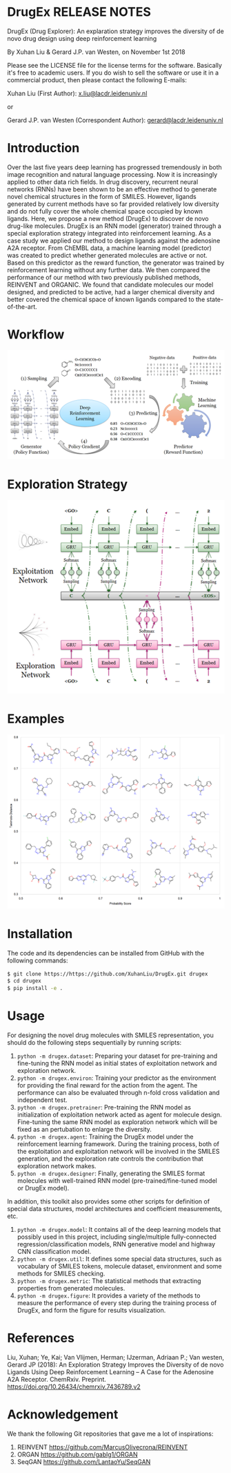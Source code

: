 DrugEx RELEASE NOTES
====================

DrugEx (Drug Explorer): An explaration strategy improves the diversity of de novo drug design using deep reinforcement learning

By Xuhan Liu & Gerard J.P. van Westen, on November 1st 2018

Please see the LICENSE file for the license terms for the software. Basically it's free to academic users. If you do wish to sell the software or use it in a commercial product, then please contact the following E-mails:

   Xuhan Liu (First Author): x.liu@lacdr.leidenuniv.nl 

   or

   Gerard J.P. van Westen (Correspondent Author): gerard@lacdr.leidenuniv.nl

Introduction
=============
Over the last five years deep learning has progressed tremendously in both image recognition and natural language processing. Now it is increasingly applied to other data rich fields. In drug discovery, recurrent neural networks (RNNs) have been shown to be an effective method to generate novel chemical structures in the form of SMILES. However, ligands generated by current methods have so far provided relatively low diversity and do not fully cover the whole chemical space occupied by known ligands. Here, we propose a new method (DrugEx) to discover de novo drug-like molecules. DrugEx is an RNN model (generator) trained through a special exploration strategy integrated into reinforcement learning. As a case study we applied our method to design ligands against the adenosine A2A receptor. From ChEMBL data, a machine learning model (predictor) was created to predict whether generated molecules are active or not. Based on this predictor as the reward function, the generator was trained by reinforcement learning without any further data. We then compared the performance of our method with two previously published methods, REINVENT and ORGANIC. We found that candidate molecules our model designed, and predicted to be active, had a larger chemical diversity and better covered the chemical space of known ligands compared to the state-of-the-art.

Workflow
========
![Fig1](figure/Figure_2.png)

Exploration Strategy
====================
![Fig2](figure/Figure_3.png)

Examples
=========
![Fig3](figure/Figure_11.png)

Installation
============
The code and its dependencies can be installed from GitHub with the following commands:

```bash
$ git clone https://https://github.com/XuhanLiu/DrugEx.git drugex
$ cd drugex
$ pip install -e .
```

Usage
======
For designing the novel drug molecules with SMILES representation, you should do the following steps sequentially by running scripts:

1. `python -m drugex.dataset`: 
    Preparing your dataset for pre-training and fine-tuning the RNN model as initial states of exploitation 
    network and exploration network.
2. `python -m drugex.environ`:
    Training your predictor as the environment for providing the final reward for the action from the agent. 
    The performance can also be evaluated through n-fold cross validation and independent test. 
3. `python -m drugex.pretrainer`:
    Pre-training the RNN model as initialization of exploitation network acted as agent for molecule design.
    Fine-tuning the same RNN model as exploration network which will be fixed as an pertubation to enlarge the 
    diversity.
4. `python -m drugex.agent`: 
    Training the DrugEx model under the reinforcement learning framework. During the training process, both of 
    the exploitation and exploitation network will be involved in the SMILES generation, and the exploration rate 
    controls the contribution that exploration network makes.
5. `python -m drugex.designer`:
    Finally, generating the SMILES format molecules with well-trained RNN model (pre-trained/fine-tuned model 
    or DrugEx model).
        
In addition, this toolkit also provides some other scripts for definition of special data structures, model architectures and coefficient measurements, etc.

1. `python -m drugex.model`:
    It contains all of the deep learning models that possibly used in this project, including single/multiple 
    fully-connected regression/classification models, RNN generative model and highway CNN classification model.
2. `python -m drugex.util`: 
    It defines some special data structures, such as vocabulary of SMILES tokens, molecule dataset, environment 
    and some methods for SMILES checking. 
3. `python -m drugex.metric`:
    The statistical methods that extracting properties from generated molecules.
4. `python -m drugex.figure`:
    It provides a variety of the methods to measure the performance of every step during the training process of 
    DrugEx, and form the figure for results visualization. 

References
==========
Liu, Xuhan; Ye, Kai; Van Vlijmen, Herman; IJzerman, Adriaan P.; Van westen, Gerard JP (2018): An Exploration Strategy Improves the Diversity of de novo Ligands Using Deep Reinforcement Learning – A Case for the Adenosine A2A Receptor. ChemRxiv. Preprint.
https://doi.org/10.26434/chemrxiv.7436789.v2

Acknowledgement
===============
We thank the following Git repositories that gave me a lot of inspirations:
   
1. REINVENT    https://github.com/MarcusOlivecrona/REINVENT
2. ORGAN       https://github.com/gablg1/ORGAN
3. SeqGAN      https://github.com/LantaoYu/SeqGAN
